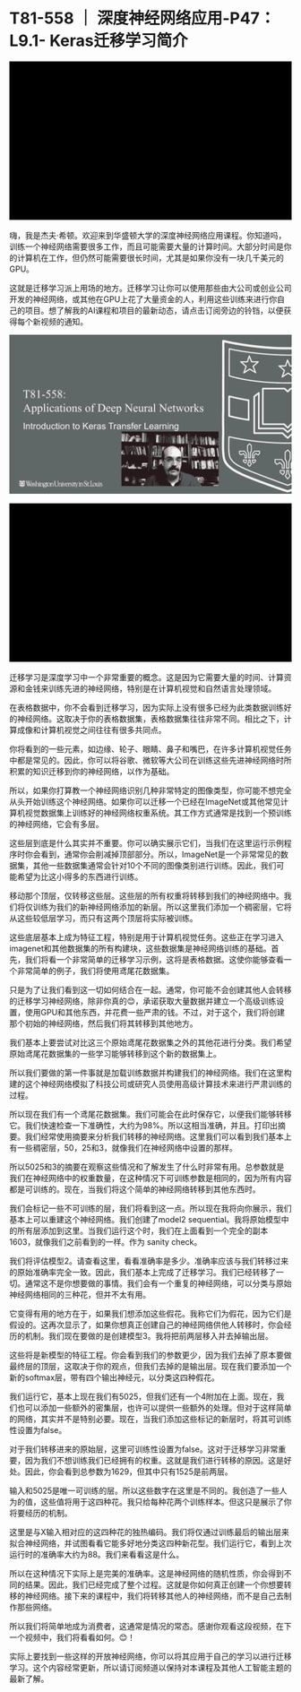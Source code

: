 # T81-558 ｜ 深度神经网络应用-P47：L9.1- Keras迁移学习简介 

![](img/57e575643f505aee4c9c36ac4901f183_0.png)

嗨，我是杰夫·希顿。欢迎来到华盛顿大学的深度神经网络应用课程。你知道吗，训练一个神经网络需要很多工作，而且可能需要大量的计算时间。大部分时间是你的计算机在工作，但仍然可能需要很长时间，尤其是如果你没有一块几千美元的GPU。

这就是迁移学习派上用场的地方。迁移学习让你可以使用那些由大公司或创业公司开发的神经网络，或其他在GPU上花了大量资金的人，利用这些训练来进行你自己的项目。想了解我的AI课程和项目的最新动态，请点击订阅旁边的铃铛，以便获得每个新视频的通知。

![](img/57e575643f505aee4c9c36ac4901f183_2.png)

![](img/57e575643f505aee4c9c36ac4901f183_3.png)

迁移学习是深度学习中一个非常重要的概念。这是因为它需要大量的时间、计算资源和金钱来训练先进的神经网络，特别是在计算机视觉和自然语言处理领域。

在表格数据中，你不会看到迁移学习，因为实际上没有很多已经为此类数据训练好的神经网络。这取决于你的表格数据集，表格数据集往往非常不同。相比之下，计算成像和计算机视觉之间往往有很多共同点。

你将看到的一些元素，如边缘、轮子、眼睛、鼻子和嘴巴，在许多计算机视觉任务中都是常见的。因此，你可以将谷歌、微软等大公司在训练这些先进神经网络时所积累的知识迁移到你的神经网络，以作为基础。

所以，如果你打算教一个神经网络识别几种非常特定的图像类型，你可能不想完全从头开始训练这个神经网络。如果你可以迁移一个已经在ImageNet或其他常见计算机视觉数据集上训练好的神经网络权重系统。其工作方式通常是找到一个预训练的神经网络，它会有多层。

这些层到底是什么其实并不重要。你可以确实展示它们，当我们在这里运行示例程序时你会看到，通常你会削减掉顶部部分。所以，ImageNet是一个非常常见的数据集，其他一些数据集通常会针对10个不同的图像类别进行训练。因此，我们可能希望为比这小得多的东西进行训练。

移动那个顶层，仅转移这些层。这些层的所有权重将转移到我们的神经网络中。我们将仅训练为我们的新神经网络添加的新层。所以这里我们添加一个稠密层，它将从这些较低层学习，而只有这两个顶层将实际被训练。

这些底层基本上成为特征工程，特别是用于计算机视觉任务。这些正在学习进入imagenet和其他数据集的所有构建块，这些数据集是神经网络训练的基础。首先，我们将看一个非常简单的迁移学习示例，这将是表格数据。这使你能够查看一个非常简单的例子，我们将使用鸢尾花数据集。

只是为了让我们看到这一切如何结合在一起。通常，你可能不会创建其他人会转移的迁移学习神经网络，除非你真的😊，承诺获取大量数据并建立一个高级训练设置，使用GPU和其他东西，并花费一些严肃的钱。不过，对于这个，我们将创建那个初始的神经网络，然后我们将其转移到其他地方。

我们基本上要尝试对比这三个原始鸢尾花数据集之外的其他花进行分类。我们希望原始鸢尾花数据集的一些学习能够转移到这个新的数据集上。

所以我们要做的第一件事就是加载训练数据并构建我们的神经网络。我们在这里构建的这个神经网络模拟了科技公司或研究人员使用高级计算技术来进行严肃训练的过程。

所以现在我们有一个鸢尾花数据集。我们可能会在此时保存它，以便我们能够转移它。我们快速检查一下准确性，大约为98%。所以这相当准确，并且。打印出摘要。我们经常使用摘要来分析我们转移的神经网络。这里我们可以看到我们基本上有一些稠密层，50，25和3，就像我们在神经网络中设置的那样。

所以5025和3的摘要在观察这些情况和了解发生了什么时非常有用。总参数就是我们在神经网络中的权重数量，在这种情况下可训练参数是相同的，因为所有内容都是可训练的。现在，当我们将这个简单的神经网络转移到其他东西时。

我们会标记一些不可训练的层，我们将看到这一点。所以现在我将向你展示，我们基本上可以重建这个神经网络。我们创建了model2 sequential。我将原始模型中的所有层添加到这里。当我们运行这个时，我们在上面看到一个完全的副本1603，就像我们之前看到的一样。作为 sanity check。

我们将评估模型2。请查看这里，看看准确率是多少。准确率应该与我们转移过来的原始准确率完全一致。因此，我们基本上完成了迁移学习。我们已经转移了一切。通常这不是你想要做的事情。我们会有一个重复的神经网络，可以分类与原始神经网络相同的三种花，但并不太有用。

它变得有用的地方在于，如果我们想添加这些假花。我称它们为假花，因为它们是假设的。这再次显示了，如果你想真正创建自己的神经网络供他人转移时，你会经历的机制。我们现在要做的是创建模型3。我将把前两层移入并去掉输出层。

这些将是新模型的特征工程。你会看到我们的参数更少，因为我们去掉了原本要做最终层的顶层，这取决于你的观点，但我们去掉的是输出层。现在我们要添加一个新的softmax层，带有四个输出神经元，以分类这四种假花。

我们运行它，基本上现在我们有5025，但我们还有一个4附加在上面。现在，我们也可以添加一些额外的密集层，也许可以提供一些额外的处理。但对于这样简单的网络，其实并不是特别必要。现在，当我们添加这些标记的新层时，将其可训练性设置为false。

对于我们转移进来的原始层，这里可训练性设置为false。这对于迁移学习非常重要，因为我们不想训练我们已经拥有的权重。这就是我们进行转移的原因。这是好处。因此，你会看到总参数为1629，但其中只有1525是前两层。

输入和5025是唯一可训练的层。所以这些数字在这里是不同的。我创造了一些人为的值，这些值将用于这四种花。我只给每种花两个训练样本。但这只是展示了你将要经历的机制。

这里是与X输入相对应的这四种花的独热编码。我们将仅通过训练最后的输出层来拟合神经网络，并试图看看它能多好地分类这四种新花型。我们运行它，看到上次运行时的准确率大约为88。我们来看看这是什么。

所以在这种情况下实际上是完美的准确率。这是神经网络的随机性质，你会得到不同的结果。因此，我们已经完成了整个过程。这就是你如何真正创建一个你想要转移的神经网络。接下来的课程中，我们将转移其他人的神经网络，而不是自己去制作那些网络。

所以我们将简单地成为消费者，这通常是情况的常态。感谢你观看这段视频，在下一个视频中，我们将看看如何。😊！[](img/57e575643f505aee4c9c36ac4901f183_5.png)

实际上要找到一些这样的开放神经网络，你可以将其应用于自己的学习以进行迁移学习。这个内容经常更新，所以请订阅频道以保持对本课程及其他人工智能主题的最新了解。
